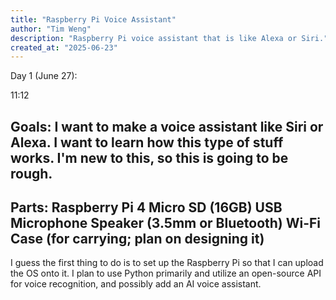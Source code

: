 ```yaml
---
title: "Raspberry Pi Voice Assistant"
author: "Tim Weng"
description: "Raspberry Pi voice assistant that is like Alexa or Siri."
created_at: "2025-06-23"
---
```

Day 1 (June 27):

11:12

Goals:
I want to make a voice assistant like Siri or Alexa. 
I want to learn how this type of stuff works. I'm new to this, so this is going to be rough.
---
Parts:
Raspberry Pi 4
Micro SD (16GB)
USB Microphone
Speaker (3.5mm or Bluetooth)
Wi-Fi
Case (for carrying; plan on designing it)
---
I guess the first thing to do is to set up the Raspberry Pi so that I can upload the OS onto it.
I plan to use Python primarily and utilize an open-source API for voice recognition, and possibly add an AI voice assistant.
